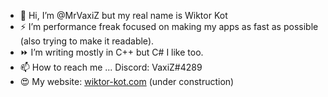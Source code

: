 - 👋 Hi, I’m @MrVaxiZ but my real name is Wiktor Kot                                                                                                                                                                                                                                                                                                                                                                                   
- ⚡  I’m performance freak focused on making my apps as fast as possible (also trying to make it readable).
- ⏩ I’m writing mostly in C++ but C# I like too.
- 📫 How to reach me ... Discord: VaxiZ#4289 
- :heart_eyes: My website: [wiktor-kot.com](https://wiktor-kot.com/) (under construction)
